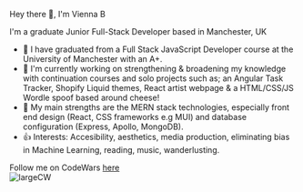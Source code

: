 Hey there 👋, I'm Vienna B

I'm a graduate Junior Full-Stack Developer based in Manchester, UK


* 🏢 I have graduated from a Full Stack JavaScript Developer course at the University of Manchester with an A+.
* 🔭 I'm currently working on strengthening & broadening my knowledge with continuation courses and solo projects such as; an Angular Task Tracker, Shopify Liquid themes, React artist webpage & a HTML/CSS/JS Wordle spoof based around cheese!
* 🌱 My main strengths are the MERN stack technologies, especially front end design (React, CSS frameworks e.g MUI) and database configuration (Express, Apollo, MongoDB).
* 👍 Interests: Accesibility, aesthetics, media production, eliminating bias in Machine Learning, reading, music, wanderlusting. 

Follow me on CodeWars [here](https://www.codewars.com/users/ViennaBorowska "Vienna's Codewars Profile") <br />
![largeCW](https://user-images.githubusercontent.com/88041770/210566064-5829ecba-b3d5-409e-9555-1441ff4368d6.svg) 
